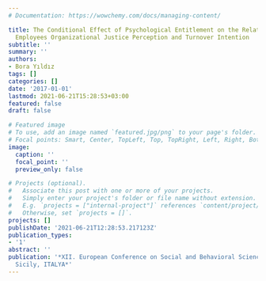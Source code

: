```yaml
---
# Documentation: https://wowchemy.com/docs/managing-content/

title: The Conditional Effect of Psychological Entitlement on the Relationship Between
  Employees Organizational Justice Perception and Turnover Intention
subtitle: ''
summary: ''
authors:
- Bora Yıldız
tags: []
categories: []
date: '2017-01-01'
lastmod: 2021-06-21T15:28:53+03:00
featured: false
draft: false

# Featured image
# To use, add an image named `featured.jpg/png` to your page's folder.
# Focal points: Smart, Center, TopLeft, Top, TopRight, Left, Right, BottomLeft, Bottom, BottomRight.
image:
  caption: ''
  focal_point: ''
  preview_only: false

# Projects (optional).
#   Associate this post with one or more of your projects.
#   Simply enter your project's folder or file name without extension.
#   E.g. `projects = ["internal-project"]` references `content/project/deep-learning/index.md`.
#   Otherwise, set `projects = []`.
projects: []
publishDate: '2021-06-21T12:28:53.217123Z'
publication_types:
- '1'
abstract: ''
publication: '*XII. European Conference on Social and Behavioral Sciences, Catania,
  Sicily, ITALYA*'
---
```

